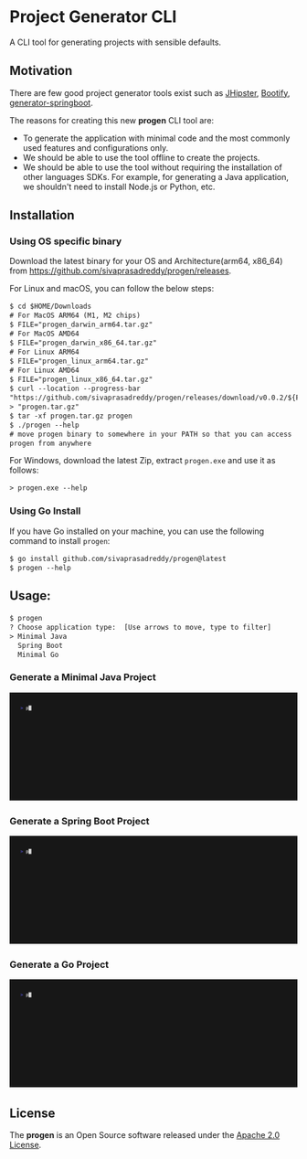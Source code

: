 # Project Generator CLI
A CLI tool for generating projects with sensible defaults.

## Motivation
There are few good project generator tools exist such as [JHipster](https://www.jhipster.tech/), [Bootify](https://bootify.io/), [generator-springboot](https://github.com/sivaprasadreddy/generator-springboot).

The reasons for creating this new **progen** CLI tool are:
* To generate the application with minimal code and the most commonly used features and configurations only.
* We should be able to use the tool offline to create the projects.
* We should be able to use the tool without requiring the installation of other languages SDKs.
  For example, for generating a Java application, we shouldn't need to install Node.js or Python, etc.

## Installation

### Using OS specific binary
Download the latest binary for your OS and Architecture(arm64, x86_64) 
from https://github.com/sivaprasadreddy/progen/releases.

For Linux and macOS, you can follow the below steps:

```shell
$ cd $HOME/Downloads
# For MacOS ARM64 (M1, M2 chips)
$ FILE="progen_darwin_arm64.tar.gz"
# For MacOS AMD64
$ FILE="progen_darwin_x86_64.tar.gz"
# For Linux ARM64
$ FILE="progen_linux_arm64.tar.gz"
# For Linux AMD64
$ FILE="progen_linux_x86_64.tar.gz"
$ curl --location --progress-bar "https://github.com/sivaprasadreddy/progen/releases/download/v0.0.2/${FILE}" > "progen.tar.gz"
$ tar -xf progen.tar.gz progen
$ ./progen --help
# move progen binary to somewhere in your PATH so that you can access progen from anywhere 
```

For Windows, download the latest Zip, extract `progen.exe` and use it as follows:

```shell
> progen.exe --help
```

### Using Go Install
If you have Go installed on your machine, you can use the following command to install `progen`:

```shell
$ go install github.com/sivaprasadreddy/progen@latest
$ progen --help
```

## Usage:

```shell
$ progen
? Choose application type:  [Use arrows to move, type to filter]
> Minimal Java
  Spring Boot
  Minimal Go
```

### Generate a Minimal Java Project

![minimal-java.gif](docs%2Fminimal-java.gif)

### Generate a Spring Boot Project

![spring-boot.gif](docs%2Fspring-boot.gif)

### Generate a Go Project

![minimal-go.gif](docs%2Fminimal-go.gif)


## License
The **progen** is an Open Source software
released under the [Apache 2.0 License](https://www.apache.org/licenses/LICENSE-2.0.html).
